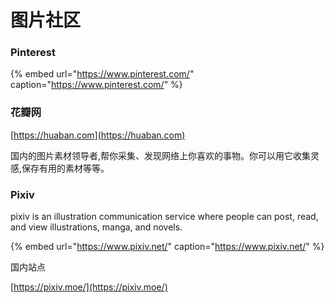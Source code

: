 # 图片社区

### Pinterest

{% embed url="https://www.pinterest.com/" caption="https://www.pinterest.com/" %}

### **花瓣网**

[https://huaban.com](https://huaban.com)

国内的图片素材领导者,帮你采集、发现网络上你喜欢的事物。你可以用它收集灵感,保存有用的素材等等。

### Pixiv

pixiv is an illustration communication service where people can post, read, and view illustrations, manga, and novels.

{% embed url="https://www.pixiv.net/" caption="https://www.pixiv.net/" %}

国内站点

[https://pixiv.moe/](https://pixiv.moe/)



